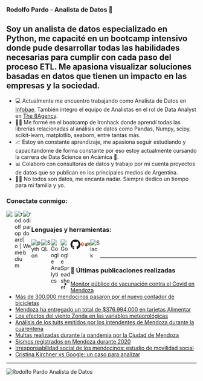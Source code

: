 ### Rodolfo Pardo - Analista de Datos 👋

## Soy un analista de datos especializado en Python, me capacité en un bootcamp intensivo donde pude desarrollar todas las habilidades necesarias para cumplir con cada paso del proceso ETL. Me apasiona visualizar soluciones basadas en datos que tienen un impacto en las empresas y la sociedad. 

- 💻 Actualmente me encuentro trabajando como Analista de Datos en [Infobae](https://www.infobae.com). También integro el equipo de Analistas en el rol de Data Analyst en [The 8Agency](https://www.linkedin.com/company/the-8agency/mycompany/). 
- 👨‍🎓 Me formé en el bootcamp de Ironhack donde aprendí todas las librerías relacionadas al análisis de datos como Pandas, Numpy, scipy, scikit-learn, matplotlib, seaborn, entre tantas más.
- 📈 Estoy en constante aprendizaje, me apasiona seguir estudiando y capacitandome de forma constante por eso estoy actualmente cursando la carrera de Data Science en Acámica 🤣.
- 📊 Colaboro con consultoras de datos y trabajo por mi cuenta proyectos de datos que se publican en los principales medios de Argentina.
- 🏊‍♂️ No todos son datos, me encanta nadar. Siempre dedico un tiempo para mi familia y yo.

### Conectate conmigo:

[<img align="left"  width="22px" src="https://cdn.jsdelivr.net/npm/simple-icons@3.4.0/icons/linkedin.svg" />](https://www.linkedin.com/in/rodolfopardo)

[<img align="left" alt="rodolfopardo | medium" width="22px" src="https://cdn.jsdelivr.net/npm/simple-icons@3.4.0/icons/medium.svg" />](https://medium.com/@rodolfopardo)

[<img align="left" alt="rodipardo | Web" width="22px" src="https://cdn.jsdelivr.net/npm/simple-icons@3.9.0/icons/javascript.svg" />](https://www.rodolfopardo.netlify.app)



<br />

### Lenguajes y herramientas:

<img align="left" alt="python" width="26px" src="https://cdn.jsdelivr.net/npm/simple-icons@3.4.0/icons/python.svg" />

<img align="left" alt="SQL" width="26px" src="https://cdn.jsdelivr.net/npm/simple-icons@3.4.0/icons/postgresql.svg" />

<img align="left" alt="Google Analytics" width="26px" src="https://cdn.jsdelivr.net/npm/simple-icons@3.9.0/icons/googleanalytics.svg" />

<img align="left" alt="Google Spreadsheet" width="26px" src="https://cdn.jsdelivr.net/npm/simple-icons@3.9.0/icons/googlesheets.svg" />

<img align="left" alt="GitHub" width="26px" src="https://raw.githubusercontent.com/github/explore/78df643247d429f6cc873026c0622819ad797942/topics/github/github.png" />

<img align="left" alt="Git" width="26px" src="https://raw.githubusercontent.com/github/explore/80688e429a7d4ef2fca1e82350fe8e3517d3494d/topics/git/git.png" />

<img align="left" alt="Slack" width="26px" src="https://cdn.jsdelivr.net/npm/simple-icons@3.9.0/icons/slack.svg" />

<br />
<br />


---

### 📕 Últimas publicaciones realizadas

<!-- BLOG-POST-LIST:START -->
* [Monitor público de vacunación contra el Covid en Mendoza](https://www.mdzol.com/sociedad/2021/4/20/estos-son-los-datos-de-la-vacunacion-contra-el-covid-en-mendoza-153586.html)
* [Más de 300.000 mendocinos pasaron por el nuevo contador de bicicletas](https://rodolfopardo.medium.com/m%C3%A1s-de-300-000-mendocinos-pasaron-por-el-nuevo-contador-de-bicicletas-a7d0edcb932)
* [Mendoza ha entregado un total de $376.994.000 en tarjetas Alimentar](https://rodolfopardo.medium.com/mendoza-ha-entregado-un-total-de-376-994-000-en-tarjetas-alimentar-120f86233b96)
* [Los efectos del viento Zonda en las variables meteorológicas](https://medium.com/@rodolfopardo/los-incre%C3%ADbles-efectos-del-zonda-en-cada-una-de-las-variables-meteorol%C3%B3gicas-465e5b13e705)
* [Análisis de los tuits emitidos por los intendentes de Mendoza durante la cuarentena](https://medium.com/@rodolfopardo/twitter-es-su-voz-qu%C3%A9-dicen-y-a-qui%C3%A9n-le-hablan-los-intendentes-de-mendoza-949baad2313d)
* [Multas realizadas durante la pandemia por la Ciudad de Mendoza](https://rodolfopardo.netlify.app/works/mas-de-5000-multas-en-la-ciudad-de-mendoza-por-no-cumplir-con-la-prevencion-del-c)
* [Sismos registrados en Mendoza durante 2020](https://medium.com/@rodolfopardo/mendoza-registra-336-eventos-s%C3%ADsmicos-en-lo-que-va-de-este-2020-3ab69a62b620) 
* [Irresponsabilidad social de los mendocinos: estudio de movilidad social](https://medium.com/@rodolfopardo/google-demuestra-la-irresponsabilidad-social-de-los-mendocinos-en-fase-de-aislamiento-a7555de9f0b)
* [Cristina Kirchner vs Google: un caso para analizar](https://rodolfopardo.netlify.app/works/el-caso-cristina-kirchner-vs-google-deberia-alertar-a-todos-los-equipos-de-comuni)






<!-- BLOG-POST-LIST:END -->

---

<img align="left" alt="Rodolfo Pardo Analista de Datos" src="https://github-readme-stats.vercel.app/api?username=rodolfopardo&show_icons=true&hide_border=true" />

[medium]: https://medium.com/@rodolfopardo
[linkedin]: linkedin.com/in/rodolfopardo
